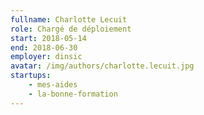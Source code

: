 ```yaml
---
fullname: Charlotte Lecuit
role: Chargé de déploiement
start: 2018-05-14
end: 2018-06-30
employer: dinsic
avatar: /img/authors/charlotte.lecuit.jpg
startups:
    - mes-aides
    - la-bonne-formation
---
```

